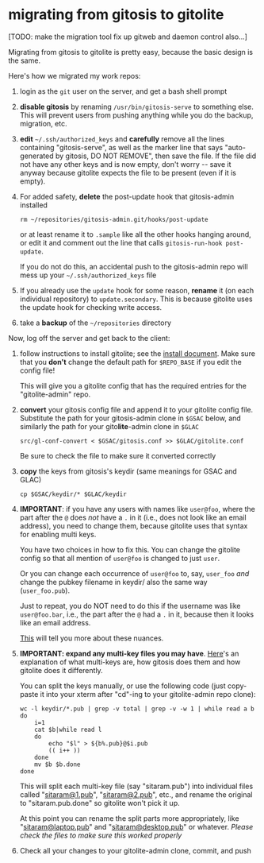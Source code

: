 # migrating from gitosis to gitolite

[TODO: make the migration tool fix up gitweb and daemon control also...]

Migrating from gitosis to gitolite is pretty easy, because the basic design is
the same.

Here's how we migrated my work repos:

1.  login as the `git` user on the server, and get a bash shell prompt

2.  **disable gitosis** by renaming `/usr/bin/gitosis-serve` to something
    else.  This will prevent users from pushing anything while you do the
    backup, migration, etc.

3.  **edit** `~/.ssh/authorized_keys` and **carefully** remove all the lines
    containing "gitosis-serve", as well as the marker line that says
    "auto-generated by gitosis, DO NOT REMOVE", then save the file.  If the
    file did not have any other keys and is now empty, don't worry -- save it
    anyway because gitolite expects the file to be present (even if it is
    empty).

4.  For added safety, **delete** the post-update hook that gitosis-admin
    installed

        rm ~/repositories/gitosis-admin.git/hooks/post-update

    or at least rename it to `.sample` like all the other hooks hanging
    around, or edit it and comment out the line that calls `gitosis-run-hook
    post-update`.

    If you do not do this, an accidental push to the gitosis-admin repo will
    mess up your `~/.ssh/authorized_keys` file

5.  If you already use the `update` hook for some reason, **rename** it (on
    each individual repository) to `update.secondary`.  This is because
    gitolite uses the update hook for checking write access.

6.  take a **backup** of the `~/repositories` directory

Now, log off the server and get back to the client:

1.  follow instructions to install gitolite; see the [install document][inst].
    Make sure that you **don't** change the default path for `$REPO_BASE` if
    you edit the config file!

    This will give you a gitolite config that has the required entries for the
    "gitolite-admin" repo.

2.  **convert** your gitosis config file and append it to your gitolite config
    file.  Substitute the path for your gitosis-admin clone in `$GSAC` below,
    and similarly the path for your gito**lite**-admin clone in `$GLAC`

        src/gl-conf-convert < $GSAC/gitosis.conf >> $GLAC/gitolite.conf

    Be sure to check the file to make sure it converted correctly

3.  **copy** the keys from gitosis's keydir (same meanings for GSAC and GLAC)

        cp $GSAC/keydir/* $GLAC/keydir

4.  **IMPORTANT**: if you have any users with names like `user@foo`, where the
    part after the `@` does *not* have a `.` in it (i.e., does not look like
    an email address), you need to change them, because gitolite uses that
    syntax for enabling multi keys.

    You have two choices in how to fix this.  You can change the gitolite
    config so that all mention of `user@foo` is changed to just `user`.

    Or you can change each occurrence of `user@foo` to, say, `user_foo` *and*
    change the pubkey filename in keydir/ also the same way (`user_foo.pub`).

    Just to repeat, you do NOT need to do this if the username was like
    `user@foo.bar`, i.e., the part after the `@` had a `.` in it, because then
    it looks like an email address.

    [This][mk] will tell you more about these nuances.

5.  **IMPORTANT: expand any multi-key files you may have**.  [Here][mk]'s an
    explanation of what multi-keys are, how gitosis does them and how gitolite
    does it differently.

    You can split the keys manually, or use the following code (just
    copy-paste it into your xterm after "cd"-ing to your gitolite-admin repo
    clone):

        wc -l keydir/*.pub | grep -v total | grep -v -w 1 | while read a b
        do
            i=1
            cat $b|while read l
            do
                echo "$l" > ${b%.pub}@$i.pub
                (( i++ ))
            done
            mv $b $b.done
        done

    This will split each multi-key file (say "sitaram.pub") into individual
    files called "sitaram@1.pub", "sitaram@2.pub", etc., and rename the
    original to "sitaram.pub.done" so gitolite won't pick it up.

    At this point you can rename the split parts more appropriately, like
    "sitaram@laptop.pub" and "sitaram@desktop.pub" or whatever.  *Please check
    the files to make sure this worked properly*

6.  Check all your changes to your gitolite-admin clone, commit, and push

[mk]: http://sitaramc.github.com/gitolite/doc/3-faq-tips-etc.html#multikeys
[inst]: http://sitaramc.github.com/gitolite/doc/1-INSTALL.html
